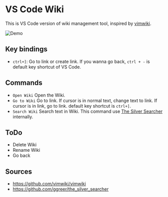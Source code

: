 # VS Code Wiki

This is VS Code version of wiki management tool, inspired by 
[vimwiki](https://github.com/vimwiki/vimwiki).

![Demo](https://user-images.githubusercontent.com/14071105/65934389-2291ae00-e450-11e9-8788-fa596173e13d.gif)


## Key bindings

* `ctrl+]`: Go to link or create link. If you wanna go back, `ctrl + -` is 
default key shortcut of VS Code.

## Commands

* `Open Wiki` Open the Wiki.
* `Go to Wiki` Go to link. If cursor is in normal text, change text to link. If
  cursor is in link, go to link. default key shortcut is `ctrl+]`.
* `Search Wiki` Search text in Wiki. This command use 
  [The Silver Searcher](https://github.com/ggreer/the_silver_searcher) 
  internally.

## ToDo

* Delete Wiki
* Rename Wiki
* Go back

## Sources

* https://github.com/vimwiki/vimwiki
* https://github.com/ggreer/the_silver_searcher
